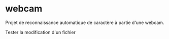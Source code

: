 # webcam

Projet de reconnaissance automatique de caractère à partie d'une webcam.

Tester la modification d'un fichier
